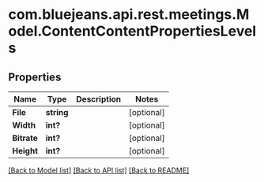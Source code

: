 # com.bluejeans.api.rest.meetings.Model.ContentContentPropertiesLevels
## Properties

Name | Type | Description | Notes
------------ | ------------- | ------------- | -------------
**File** | **string** |  | [optional] 
**Width** | **int?** |  | [optional] 
**Bitrate** | **int?** |  | [optional] 
**Height** | **int?** |  | [optional] 

[[Back to Model list]](../README.md#documentation-for-models) [[Back to API list]](../README.md#documentation-for-api-endpoints) [[Back to README]](../README.md)

